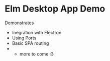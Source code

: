 # Elm Desktop App Demo

Demonstrates
* Inegration with Electron
* Using Ports
* Basic SPA routing
* + more to come :3
